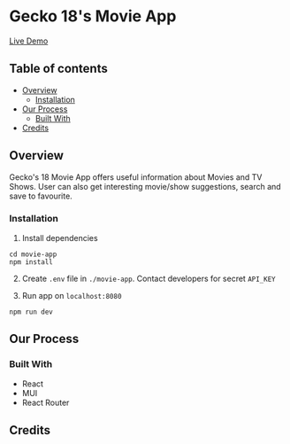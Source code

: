 <!-- # voyage-tasks

Your project's `readme` is as important to success as your code. For
this reason you should put as much care into its creation and maintenance
as you would any other component of the application.

If you are unsure of what should go into the `readme` let this article,
written by an experienced Chingu, be your starting point -
[Keys to a well written README](https://tinyurl.com/yk3wubft).

And before we go there's "one more thing"! Once you decide what to include
in your `readme` feel free to replace the text we've provided here.

> Own it & Make it your Own! -->

# Gecko 18's Movie App
[Live Demo](https://movie-app-geckos-18.netlify.app/)

## Table of contents

- [Overview](#overview)
  - [Installation](#installation)
  <!-- - [Live](#live) -->
- [Our Process](#our-process)
  - [Built With](#built-with)
  <!-- - [Continued development](#continued-development) -->
- [Credits](#credits)

## Overview

Gecko's 18 Movie App offers useful information about Movies and TV Shows. User can also get interesting movie/show suggestions, search and save to favourite.

### Installation

1. Install dependencies

```
cd movie-app
npm install
```
2. Create `.env` file in `./movie-app`. Contact developers for secret `API_KEY`

3. Run app on `localhost:8080`

```
npm run dev
```

## Our Process

### Built With

- React
- MUI
- React Router

## Credits
